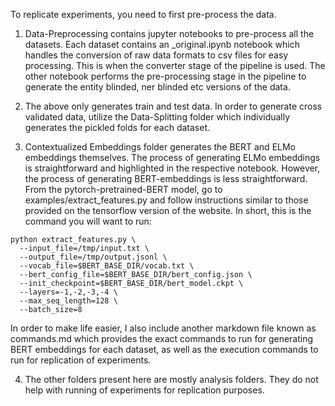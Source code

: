 To replicate experiments, you need to first pre-process the data.

1. Data-Preprocessing contains jupyter notebooks to pre-process all the datasets. Each dataset contains an _original.ipynb notebook which handles the conversion of raw data formats to csv files for easy processing. This is when the converter stage of the pipeline is used. The other notebook performs the pre-processing stage in the pipeline to generate the entity blinded, ner blinded etc versions of the data. 

2. The above only generates train and test data. In order to generate cross validated data, utilize the Data-Splitting folder which individually generates the pickled folds for each dataset. 

3. Contextualized Embeddings folder generates the BERT and ELMo embeddings themselves. The process of generating ELMo embeddings is straightforward and highlighted in the respective notebook. However, the process of generating BERT-embeddings is less straightforward. From the pytorch-pretrained-BERT model, go to examples/extract_features.py and follow instructions similar to those provided on the tensorflow version of the website. In short, this is the command you will want to run: 
```
python extract_features.py \
  --input_file=/tmp/input.txt \
  --output_file=/tmp/output.jsonl \
  --vocab_file=$BERT_BASE_DIR/vocab.txt \
  --bert_config_file=$BERT_BASE_DIR/bert_config.json \
  --init_checkpoint=$BERT_BASE_DIR/bert_model.ckpt \
  --layers=-1,-2,-3,-4 \
  --max_seq_length=128 \
  --batch_size=8 
```
In order to make life easier, I also include another markdown file known as commands.md which provides the exact commands to run for generating BERT embeddings for each dataset, as well as the execution commands to run for replication of experiments.

4. The other folders present here are mostly analysis folders. They do not help with running of experiments
   for replication purposes.

